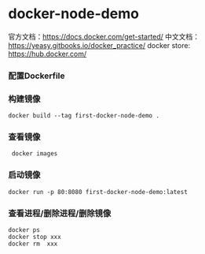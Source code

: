 # docker-node-demo

官方文档：https://docs.docker.com/get-started/
中文文档：https://yeasy.gitbooks.io/docker_practice/
docker store: https://hub.docker.com/

### 配置Dockerfile

### 构建镜像
```
docker build --tag first-docker-node-demo .

```

### 查看镜像

```
 docker images
```


### 启动镜像
```
docker run -p 80:8080 first-docker-node-demo:latest
```


### 查看进程/删除进程/删除镜像
```
docker ps
docker stop xxx
docker rm  xxx
```
